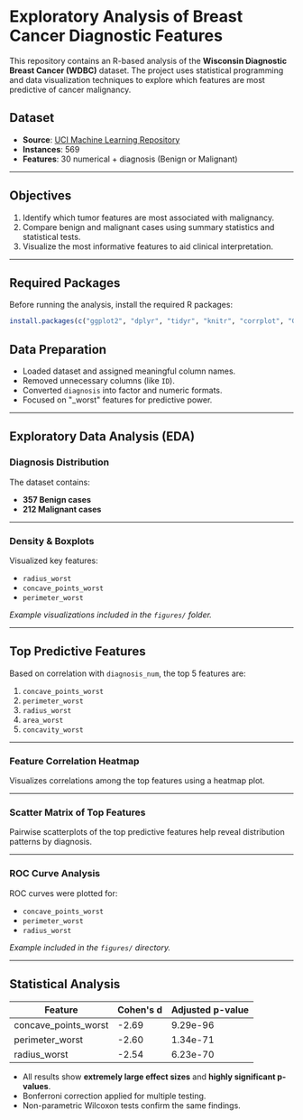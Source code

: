 # Exploratory Analysis of Breast Cancer Diagnostic Features

This repository contains an R-based analysis of the **Wisconsin Diagnostic Breast Cancer (WDBC)** dataset. The project uses statistical programming and data visualization techniques to explore which features are most predictive of cancer malignancy.

## Dataset

- **Source**: [UCI Machine Learning Repository](https://archive.ics.uci.edu/ml/datasets/Breast+Cancer+Wisconsin+(Diagnostic))
- **Instances**: 569
- **Features**: 30 numerical + diagnosis (Benign or Malignant)

---

## Objectives

1. Identify which tumor features are most associated with malignancy.
2. Compare benign and malignant cases using summary statistics and statistical tests.
3. Visualize the most informative features to aid clinical interpretation.

---

## Required Packages

Before running the analysis, install the required R packages:

```r
install.packages(c("ggplot2", "dplyr", "tidyr", "knitr", "corrplot", "GGally", "effectsize", "pROC", "gridExtra"))

```

## Data Preparation

- Loaded dataset and assigned meaningful column names.
- Removed unnecessary columns (like `ID`).
- Converted `diagnosis` into factor and numeric formats.
- Focused on "_worst" features for predictive power.

---

## Exploratory Data Analysis (EDA)

###  Diagnosis Distribution

The dataset contains:

- **357 Benign cases**
- **212 Malignant cases**

---

### Density & Boxplots

Visualized key features:

- `radius_worst`
- `concave_points_worst`
- `perimeter_worst`

_Example visualizations included in the `figures/` folder._

---

## Top Predictive Features

Based on correlation with `diagnosis_num`, the top 5 features are:

1. `concave_points_worst`
2. `perimeter_worst`
3. `radius_worst`
4. `area_worst`
5. `concavity_worst`

---

### Feature Correlation Heatmap

Visualizes correlations among the top features using a heatmap plot.

---

### Scatter Matrix of Top Features

Pairwise scatterplots of the top predictive features help reveal distribution patterns by diagnosis.

---

### ROC Curve Analysis

ROC curves were plotted for:

- `concave_points_worst`
- `perimeter_worst`
- `radius_worst`

_Example included in the `figures/` directory._

---

## Statistical Analysis

| Feature               | Cohen's d | Adjusted p-value |
|-----------------------|-----------|------------------|
| concave_points_worst  | -2.69     | 9.29e-96         |
| perimeter_worst       | -2.60     | 1.34e-71         |
| radius_worst          | -2.54     | 6.23e-70         |

- All results show **extremely large effect sizes** and **highly significant p-values**.
- Bonferroni correction applied for multiple testing.
- Non-parametric Wilcoxon tests confirm the same findings.
